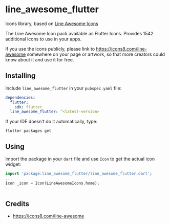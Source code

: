 # line_awesome_flutter

Icons library, based on [Line Awesome Icons](https://icons8.com/line-awesome)

The Line Awesome Icon pack available as Flutter Icons. Provides 1542 additional
icons to use in your apps.

If you use the icons publicly, please link to https://icons8.com/line-awesome
somewhere on your page or artwork, so that more creators could know about it
and use it for free.

## Installing

Include `line_awesome_flutter` in your `pubspec.yaml` file:

```yaml
dependencies:
  flutter:
    sdk: flutter
  line_awesome_flutter: ^<latest-version>
```

If your IDE doesn't do it automatically, type:

`flutter packages get`


## Using

Import the package in your `dart` file and use `Icon` to get the actual icon widget:

```dart
import 'package:line_awesome_flutter/line_awesome_flutter.dart';
...
Icon _icon = Icon(LineAwesomeIcons.home);
...
```

## Credits

- https://icons8.com/line-awesome
